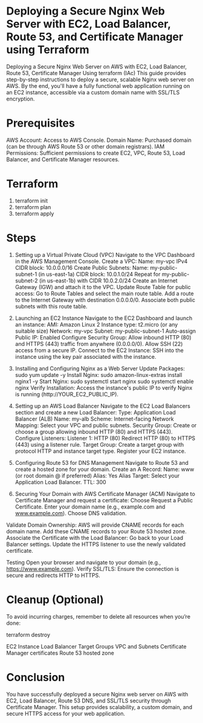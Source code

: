 # Deploying a Secure Nginx Web Server with EC2, Load Balancer, Route 53, and Certificate Manager using Terraform

Deploying a Secure Nginx Web Server on AWS with EC2, Load Balancer, Route 53, Certificate Manager Using terraform (IAc)
This guide provides step-by-step instructions to deploy a secure, scalable Nginx web server on AWS. By the end, you'll have a fully functional web application running on an EC2 instance, accessible via a custom domain name with SSL/TLS encryption.

# Prerequisites
AWS Account: Access to AWS Console.
Domain Name: Purchased domain (can be through AWS Route 53 or other domain registrars).
IAM Permissions: Sufficient permissions to create EC2, VPC, Route 53, Load Balancer, and Certificate Manager resources.

# Terraform 
1. terraform init
2. terraform plan
3. terraform apply

# Steps

1. Setting up a Virtual Private Cloud (VPC)
Navigate to the VPC Dashboard in the AWS Management Console.
Create a VPC:
Name: my-vpc
IPv4 CIDR block: 10.0.0.0/16
Create Public Subnets:
Name: my-public-subnet-1 (in us-east-1a)
CIDR block: 10.0.1.0/24
Repeat for my-public-subnet-2 (in us-east-1b) with CIDR 10.0.2.0/24
Create an Internet Gateway (IGW) and attach it to the VPC.
Update Route Table for public access:
Go to Route Tables and select the main route table.
Add a route to the Internet Gateway with destination 0.0.0.0/0.
Associate both public subnets with this route table.

2. Launching an EC2 Instance
Navigate to the EC2 Dashboard and launch an instance:
AMI: Amazon Linux 2
Instance type: t2.micro (or any suitable size)
Network: my-vpc
Subnet: my-public-subnet-1
Auto-assign Public IP: Enabled
Configure Security Group:
Allow inbound HTTP (80) and HTTPS (443) traffic from anywhere (0.0.0.0/0).
Allow SSH (22) access from a secure IP.
Connect to the EC2 Instance:
SSH into the instance using the key pair associated with the instance.

3. Installing and Configuring Nginx as a Web Server
Update Packages:
sudo yum update -y
Install Nginx:
sudo amazon-linux-extras install nginx1 -y
Start Nginx:
sudo systemctl start nginx
sudo systemctl enable nginx
Verify Installation:
Access the instance's public IP to verify Nginx is running (http://YOUR_EC2_PUBLIC_IP).

4. Setting up an AWS Load Balancer
Navigate to the EC2 Load Balancers section and create a new Load Balancer:
Type: Application Load Balancer (ALB)
Name: my-alb
Scheme: Internet-facing
Network Mapping: Select your VPC and public subnets.
Security Group: Create or choose a group allowing inbound HTTP (80) and HTTPS (443).
Configure Listeners:
Listener 1: HTTP (80)
Redirect HTTP (80) to HTTPS (443) using a listener rule.
Target Group:
Create a target group with protocol HTTP and instance target type.
Register your EC2 instance.

5. Configuring Route 53 for DNS Management
Navigate to Route 53 and create a hosted zone for your domain.
Create an A Record:
Name: www (or root domain @ if preferred)
Alias: Yes
Alias Target: Select your Application Load Balancer.
TTL: 300

6. Securing Your Domain with AWS Certificate Manager (ACM)
Navigate to Certificate Manager and request a certificate:
Choose Request a Public Certificate.
Enter your domain name (e.g., example.com and www.example.com).
Choose DNS validation.

Validate Domain Ownership:
AWS will provide CNAME records for each domain name.
Add these CNAME records to your Route 53 hosted zone.
Associate the Certificate with the Load Balancer:
Go back to your Load Balancer settings.
Update the HTTPS listener to use the newly validated certificate.

Testing
Open your browser and navigate to your domain (e.g., https://www.example.com).
Verify SSL/TLS: Ensure the connection is secure and redirects HTTP to HTTPS.

# Cleanup (Optional)
To avoid incurring charges, remember to delete all resources when you’re done:

terraform destroy

EC2 Instance
Load Balancer
Target Groups
VPC and Subnets
Certificate Manager certificates
Route 53 hosted zone

# Conclusion
You have successfully deployed a secure Nginx web server on AWS with EC2, Load Balancer, Route 53 DNS, and SSL/TLS security through Certificate Manager. This setup provides scalability, a custom domain, and secure HTTPS access for your web application.
